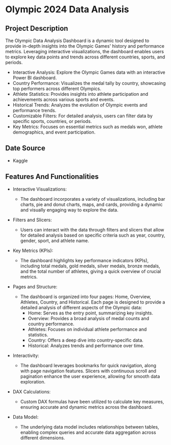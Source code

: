 # Olympic 2024 Data Analysis
## Project Description
The Olympic Data Analysis Dashboard is a dynamic tool designed to provide in-depth insights into the Olympic Games' history and performance metrics. Leveraging interactive visualizations, the dashboard enables users to explore key data points and trends across different countries, sports, and periods.
- Interactive Analysis: Explore the Olympic Games data with an interactive Power BI dashboard.
- Country Performance: Visualizes the medal tally by country, showcasing top performers across different Olympics.
- Athlete Statistics: Provides insights into athlete participation and achievements across various sports and events.
- Historical Trends: Analyzes the evolution of Olympic events and performance trends.
- Customizable Filters: For detailed analysis, users can filter data by specific sports, countries, or periods.
- Key Metrics: Focuses on essential metrics such as medals won, athlete demographics, and event participation.
## Date Source
- Kaggle
## Features And Functionalities
  - Interactive Visualizations:
    - The dashboard incorporates a variety of visualizations, including bar charts, pie and donut charts, maps, and cards, providing a dynamic and visually engaging way to explore the data.

- Filters and Slicers:
  - Users can interact with the data through filters and slicers that allow for detailed analysis based on specific criteria such as year, country, gender, sport, and athlete name.

- Key Metrics (KPIs):
  - The dashboard highlights key performance indicators (KPIs), including total medals, gold medals, silver medals, bronze medals, and the total number of athletes, giving a quick overview of crucial metrics.

- Pages and Structure:
  - The dashboard is organized into four pages: Home, Overview, Athletes, Country, and Historical. Each page is designed to provide a detailed analysis of different aspects of the Olympic data:
    - Home: Serves as the entry point, summarizing key insights.
    - Overview: Provides a broad analysis of medal counts and country performance.
    - Athletes: Focuses on individual athlete performance and statistics.
    - Country: Offers a deep dive into country-specific data.
    - Historical: Analyzes trends and performance over time.

- Interactivity:
  - The dashboard leverages bookmarks for quick navigation, along with page navigation features. Slicers with continuous scroll and pagination enhance the user experience, allowing for smooth data exploration.

- DAX Calculations:
  - Custom DAX formulas have been utilized to calculate key measures, ensuring accurate and dynamic metrics across the dashboard.

- Data Model:
  - The underlying data model includes relationships between tables, enabling complex queries and accurate data aggregation across different dimensions.
